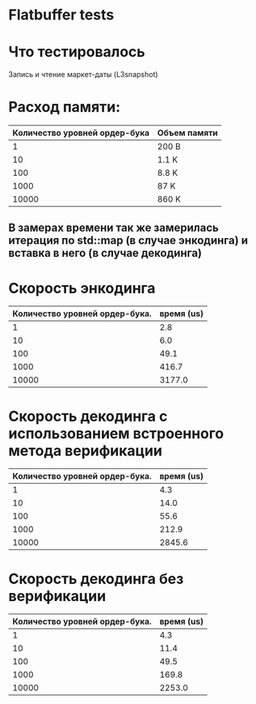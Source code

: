 # Flatbuffer tests

# Что тестировалось
Запись и чтение маркет-даты (L3snapshot)

# Расход памяти:
|Количество уровней ордер-бука| Объем памяти |
|-----------------------------|--------------|
|1                            |  200 B       |
|10                           |  1.1 K       |
|100                          |  8.8 K       |
|1000                         |  87  K       |
|10000                        |  860 K       |

## В замерах времени так же замерилась итерация по std::map (в случае энкодинга) и вставка в него (в случае декодинга)

# Скорость энкодинга
|Количество уровней ордер-бука. | время (us) |
|-----------------------------|--------------|
|1                            |  2.8         |
|10                           |  6.0         |
|100                          |  49.1        |
|1000                         |  416.7       |
|10000                        |  3177.0      |

# Скорость декодинга с использованием встроенного метода верификации
|Количество уровней ордер-бука.| время (us)|
|-----------------------------|--------------|
|1                            |  4.3 |
|10                           |  14.0 |
|100                          |  55.6 |
|1000                         |  212.9 |
|10000                        |  2845.6 |

# Скорость декодинга без верификации
|Количество уровней ордер-бука. | время (us) |
|-----------------------------|--------------|
|1                            |  4.3 |
|10                           |  11.4 |
|100                          |  49.5 |
|1000                         |  169.8 |
|10000                        |  2253.0 |


